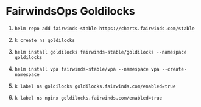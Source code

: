 # FairwindsOps Goldilocks

1. `helm repo add fairwinds-stable https://charts.fairwinds.com/stable`

1. `k create ns goldilocks`

1. `helm install goldilocks fairwinds-stable/goldilocks --namespace goldilocks`

1. `helm install vpa fairwinds-stable/vpa --namespace vpa --create-namespace`

1. `k label ns goldilocks goldilocks.fairwinds.com/enabled=true`

1. `k label ns nginx goldilocks.fairwinds.com/enabled=true`